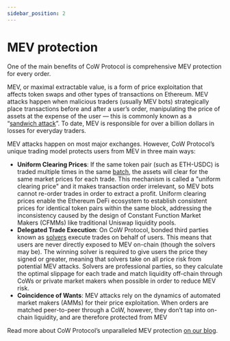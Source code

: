 ```yaml
---
sidebar_position: 2
---
```


# MEV protection

One of the main benefits of CoW Protocol is comprehensive MEV protection for every order. 

MEV, or maximal extractable value, is a form of price exploitation that affects token swaps and other types of transactions on Ethereum. MEV attacks happen when malicious traders (usually MEV bots) strategically place transactions before and after a user’s order, manipulating the price of assets at the expense of the user — this is commonly known as a “[sandwich attack](https://blog.cow.fi/what-is-a-sandwich-attack-and-how-can-you-protect-yourself-b101c9a9b9b3)”. To date, MEV is responsible for over a billion dollars in losses for everyday traders. 

MEV attacks happen on most major exchanges. However, CoW Protocol’s unique trading model protects users from MEV in three main ways:

- **Uniform Clearing Prices**: If the same token pair (such as ETH-USDC) is traded multiple times in the same [batch](../introduction/batch-auctions), the assets will clear for the same market prices for each trade.
  This mechanism is called a "uniform clearing price" and it makes transaction order irrelevant, so MEV bots cannot re-order trades in order to extract a profit.
  Uniform clearing prices enable the Ethereum DeFi ecosystem to establish consistent prices for identical token pairs within the same block, addressing the inconsistency caused by the design of Constant Function Market Makers (CFMMs) like traditional Uniswap liquidity pools.
- **Delegated Trade Execution**: On CoW Protocol, bonded third parties known as [solvers](../introduction/solvers) execute trades on behalf of users.
  This means that users are never directly exposed to MEV on-chain (though the solvers may be).
  The winning solver is required to give users the price they signed or greater, meaning that solvers take on all price risk from potential MEV attacks.
  Solvers are professional parties, so they calculate the optimal slippage for each trade and match liquidity off-chain through CoWs or private market makers when possible in order to reduce MEV risk.
- **Coincidence of Wants**: MEV attacks rely on the dynamics of automated market makers (AMMs) for their price exploitation. When orders are matched peer-to-peer through a CoW, however, they don’t tap into on-chain liquidity, and are therefore protected from MEV 

Read more about CoW Protocol’s unparalleled MEV protection [on our blog](https://blog.cow.fi/how-cow-swap-solves-the-mev-problem-fd35b0127390). 
